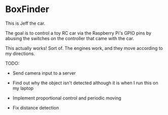 # BoxFinder


This is Jeff the car.

The goal is to control a toy RC car via the Raspberry Pi's GPIO pins by abusing the switches on the controller that came with the car.

This actually works! Sort of. The engines work, and they move according to my directions.


TODO:

- Send camera input to a server

- Find out why the object isn't detected although it is when I run this on my laptop

- Implement proportional control and periodic moving

- Fix distance detection
